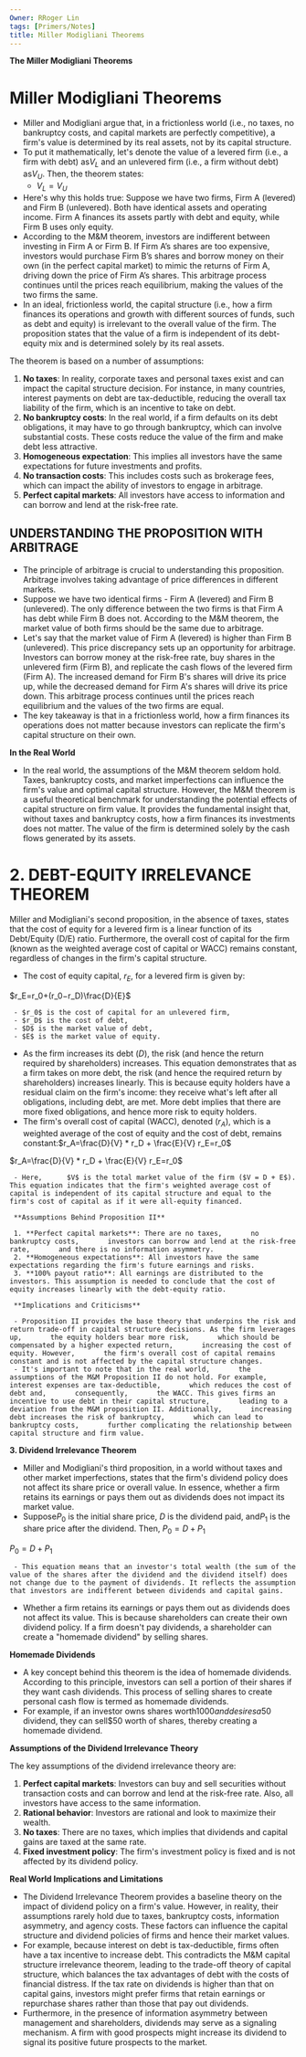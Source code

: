 ```yaml
---
Owner: RRoger Lin
tags: [Primers/Notes]
title: Miller Modigliani Theorems
---
```


**The Miller Modigliani Theorems**

# Miller Modigliani Theorems

- Miller and Modigliani argue that,  in a frictionless world (i.e.,  no taxes,  no bankruptcy costs,  and capital markets are perfectly competitive),  a firm's value is determined by its real assets,  not by its capital structure.
- To put it mathematically,  let's denote the value of a levered firm (i.e.,  a firm with debt) as$V_L$﻿ and an unlevered firm (i.e.,  a firm without debt) as$V_U$﻿. Then,  the theorem states:
	 - $V_L=V_U$﻿
- Here's why this holds true: Suppose we have two firms,  Firm A (levered) and Firm B (unlevered). Both have identical assets and operating income. Firm A finances its assets partly with debt and equity,  while Firm B uses only equity.
- According to the M&M theorem,  investors are indifferent between investing in Firm A or Firm B. If Firm A’s shares are too expensive,  investors would purchase Firm B’s shares and borrow money on their own (in the perfect capital market) to mimic the returns of Firm A,  driving down the price of Firm A’s shares. This arbitrage process continues until the prices reach equilibrium,  making the values of the two firms the same.
- In an ideal,  frictionless world,  the capital structure (i.e.,  how a firm finances its operations and growth with different sources of funds,  such as debt and equity) is irrelevant to the overall value of the firm. The proposition states that the value of a firm is independent of its debt-equity mix and is determined solely by its real assets.

The theorem is based on a number of assumptions:

1. **No taxes**: In reality,  corporate taxes and personal taxes exist and can impact the capital structure decision. For instance,  in many countries,  interest payments on debt are tax-deductible,  reducing the overall tax liability of the firm,  which is an incentive to take on debt.
1. **No bankruptcy costs**: In the real world,  if a firm defaults on its debt obligations,  it may have to go through bankruptcy,  which can involve substantial costs. These costs reduce the value of the firm and make debt less attractive.
1. **Homogeneous expectation**: This implies all investors have the same expectations for future investments and profits.
1. **No transaction costs**: This includes costs such as brokerage fees,  which can impact the ability of investors to engage in arbitrage.
1. **Perfect capital markets**: All investors have access to information and can borrow and lend at the risk-free rate.

## **UNDERSTANDING THE PROPOSITION WITH ARBITRAGE**

- The principle of arbitrage is crucial to understanding this proposition. Arbitrage involves taking advantage of price differences in different markets.
- Suppose we have two identical firms - Firm A (levered) and Firm B (unlevered). The only difference between the two firms is that Firm A has debt while Firm B does not. According to the M&M theorem,  the market value of both firms should be the same due to arbitrage.
- Let's say that the market value of Firm A (levered) is higher than Firm B (unlevered). This price discrepancy sets up an opportunity for arbitrage. Investors can borrow money at the risk-free rate,  buy shares in the unlevered firm (Firm B),  and replicate the cash flows of the levered firm (Firm A). The increased demand for Firm B's shares will drive its price up,  while the decreased demand for Firm A's shares will drive its price down. This arbitrage process continues until the prices reach equilibrium and the values of the two firms are equal.
- The key takeaway is that in a frictionless world,  how a firm finances its operations does not matter because investors can replicate the firm's capital structure on their own.

**In the Real World**

- In the real world,  the assumptions of the M&M theorem seldom hold. Taxes,  bankruptcy costs,  and market imperfections can influence the firm's value and optimal capital structure. However,  the M&M theorem is a useful theoretical benchmark for understanding the potential effects of capital structure on firm value. It provides the fundamental insight that,  without taxes and bankruptcy costs,  how a firm finances its investments does not matter. The value of the firm is determined solely by the cash flows generated by its assets.

# **2. DEBT-EQUITY IRRELEVANCE THEOREM**

Miller and Modigliani's second proposition,  in the absence of taxes,  states that the cost of equity for a levered firm is a linear function of its Debt/Equity (D/E) ratio. Furthermore,  the overall cost of capital for the firm (known as the weighted average cost of capital or WACC) remains constant,  regardless of changes in the firm's capital structure.

- The cost of equity capital,  $r_E$,  for a levered firm is given by:

$r_E=r_0+(r_0−r_D)\frac{D}{E}$

	 - $r_0$﻿ is the cost of capital for an unlevered firm,      
	 - $r_D$﻿ is the cost of debt,      
	 - $D$﻿ is the market value of debt,      
	 - $E$﻿ is the market value of equity.
- As the firm increases its debt ($D$﻿),  the risk (and hence the return required by shareholders) increases. This equation demonstrates that as a firm takes on more debt,  the risk (and hence the required return by shareholders) increases linearly. This is because equity holders have a residual claim on the firm's income: they receive what's left after all obligations,  including debt,  are met. More debt implies that there are more fixed obligations,  and hence more risk to equity holders.
- The firm's overall cost of capital (WACC),  denoted ($r_A$﻿),  which is a weighted average of the cost of equity and the cost of debt,  remains constant:$r_A=\frac{D}{V} * r_D + \frac{E}{V} r_E=r_0$﻿

$r_A=\frac{D}{V} * r_D + \frac{E}{V} r_E=r_0$

	 - Here,      $V$﻿ is the total market value of the firm ($V = D + E$﻿). This equation indicates that the firm's weighted average cost of capital is independent of its capital structure and equal to the firm's cost of capital as if it were all-equity financed.
	 
	 **Assumptions Behind Proposition II**
	 
	 1. **Perfect capital markets**: There are no taxes,       no bankruptcy costs,       investors can borrow and lend at the risk-free rate,       and there is no information asymmetry.
	 2. **Homogeneous expectations**: All investors have the same expectations regarding the firm's future earnings and risks.
	 3. **100% payout ratio**: All earnings are distributed to the investors. This assumption is needed to conclude that the cost of equity increases linearly with the debt-equity ratio.
	 
	 **Implications and Criticisms**
	 
	 - Proposition II provides the base theory that underpins the risk and return trade-off in capital structure decisions. As the firm leverages up,       the equity holders bear more risk,       which should be compensated by a higher expected return,       increasing the cost of equity. However,       the firm's overall cost of capital remains constant and is not affected by the capital structure changes.
	 - It's important to note that in the real world,       the assumptions of the M&M Proposition II do not hold. For example,       interest expenses are tax-deductible,       which reduces the cost of debt and,       consequently,       the WACC. This gives firms an incentive to use debt in their capital structure,       leading to a deviation from the M&M proposition II. Additionally,       increasing debt increases the risk of bankruptcy,       which can lead to bankruptcy costs,       further complicating the relationship between capital structure and firm value.

**3. Dividend Irrelevance Theorem**

- Miller and Modigliani's third proposition,  in a world without taxes and other market imperfections,  states that the firm's dividend policy does not affect its share price or overall value. In essence,  whether a firm retains its earnings or pays them out as dividends does not impact its market value.
- Suppose$P_0$﻿ is the initial share price,  $D$﻿ is the dividend paid,  and$P_1$﻿ is the share price after the dividend. Then,  $P_0=D+P_1$﻿

$P_0=D+P_1$

	 - This equation means that an investor's total wealth (the sum of the value of the shares after the dividend and the dividend itself) does not change due to the payment of dividends. It reflects the assumption that investors are indifferent between dividends and capital gains.
- Whether a firm retains its earnings or pays them out as dividends does not affect its value. This is because shareholders can create their own dividend policy. If a firm doesn't pay dividends,  a shareholder can create a "homemade dividend" by selling shares.

**Homemade Dividends**

- A key concept behind this theorem is the idea of homemade dividends. According to this principle,  investors can sell a portion of their shares if they want cash dividends. This process of selling shares to create personal cash flow is termed as homemade dividends.
- For example,  if an investor owns shares worth$1000 and desires a$50 dividend,  they can sell$50 worth of shares,  thereby creating a homemade dividend.

**Assumptions of the Dividend Irrelevance Theory**

The key assumptions of the dividend irrelevance theory are:

1. **Perfect capital markets**: Investors can buy and sell securities without transaction costs and can borrow and lend at the risk-free rate. Also,  all investors have access to the same information.
1. **Rational behavior**: Investors are rational and look to maximize their wealth.
1. **No taxes**: There are no taxes,  which implies that dividends and capital gains are taxed at the same rate.
1. **Fixed investment policy**: The firm's investment policy is fixed and is not affected by its dividend policy.

**Real World Implications and Limitations**

- The Dividend Irrelevance Theorem provides a baseline theory on the impact of dividend policy on a firm's value. However,  in reality,  their assumptions rarely hold due to taxes,  bankruptcy costs,  information asymmetry,  and agency costs. These factors can influence the capital structure and dividend policies of firms and hence their market values.
- For example,  because interest on debt is tax-deductible,  firms often have a tax incentive to increase debt. This contradicts the M&M capital structure irrelevance theorem,  leading to the trade-off theory of capital structure,  which balances the tax advantages of debt with the costs of financial distress. If the tax rate on dividends is higher than that on capital gains,  investors might prefer firms that retain earnings or repurchase shares rather than those that pay out dividends.
- Furthermore,  in the presence of information asymmetry between management and shareholders,  dividends may serve as a signaling mechanism. A firm with good prospects might increase its dividend to signal its positive future prospects to the market.